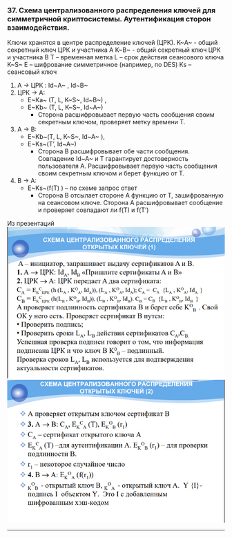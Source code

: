 ### 37. Схема централизованного распределения ключей для симметричной криптосистемы. Аутентификация сторон взаимодействия.

Ключи хранятся в центре распределение ключей (ЦРК).
K~А~ - общий секретный ключ ЦРК и участника А
K~В~ - общий секретный ключ ЦРК и участника В
T – временная метка
L – срок действия сеансового ключа K~S~
Е – шифрование симметричное (например, по DES)
Ks – сеансовый ключ
1.	А -> ЦРК : Id~А~ , Id~B~
2.	ЦРК -> А: 
    * E~Кa~  (T, L, K~S~, Id~B~) , 
    * E~Kb~  (T, L, K~S~, Id~A~)
      * Сторона расшифровывает первую часть сообщения своим секретным ключом, проверяет метку времени T.
3.	А -> В: 
    * E~Kb~(T, L, K~S~, Id~A~ ), 
    * E~Ks~(T’, Id~A~)
      * Сторона В расшифровывает обе части сообщения. Совпадение Id~A~ и T гарантирует достоверность пользователя A. Расшифровывает первую часть сообщения своим секретным ключом и берет функцию от T.
4.	В -> А:
    *  E~Ks~(f(T) ) – по схеме запрос ответ
        * Сторона В отсылает стороне А функцию от Т, зашифрованную на сеансовом ключе. Сторона А расшифровывает сообщение и проверяет совпадают ли f(T) и f(T’)

Из презентаций
![Рисунок 1](/images/Screenshot_2.png)
![Рисунок 2](/images/Screenshot_3.png)

___
